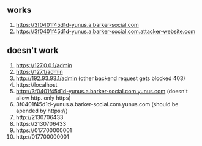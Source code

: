 ## works

1. https://3f0401f45d1d-yunus.a.barker-social.com
2. https://3f0401f45d1d-yunus.a.barker-social.com.attacker-website.com





## doesn't work

1. https://127.0.0.1/admin
2. https://127.1/admin
3. http://192.93.93.1/admin (other backend request gets blocked 403)
4. https://localhost
5. http://3f0401f45d1d-yunus.a.barker-social.com.yunus.com (doesn't allow http. only https)
6. 3f0401f45d1d-yunus.a.barker-social.com.yunus.com (should be apended by https://)
7. http://2130706433 
8. https://2130706433
9. https://017700000001
10. http://017700000001
